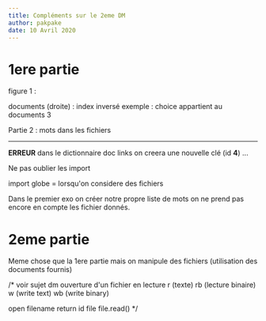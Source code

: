```yaml
---
title: Compléments sur le 2eme DM
author: pakpake 
date: 10 Avril 2020
---
```


# 1ere partie

figure 1 :

documents (droite) : index inversé
exemple : choice appartient au documents 3


Partie 2 : mots dans les fichiers

---

**ERREUR**
dans le dictionnaire doc links on creera une nouvelle clé (id **4**) ...

Ne pas oublier les import

import globe = lorsqu'on considere des fichiers

Dans le premier exo on créer notre propre liste de mots on ne prend pas encore en compte les fichier donnés.

# 2eme partie

Meme chose que la 1ere partie mais on manipule des fichiers
(utilisation des documents fournis)

/* voir sujet dm
ouverture d'un fichier en lecture r (texte) rb (lecture binaire)
w (write text) wb (write binary)

open filename 
    return id file
file.read()
*/



